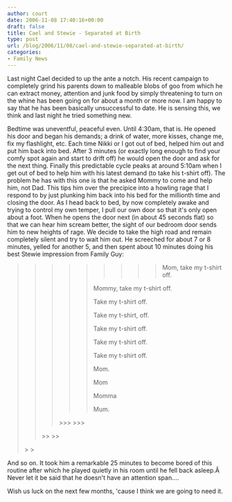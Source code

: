 ```yaml
---
author: court
date: 2006-11-08 17:40:16+00:00
draft: false
title: Cael and Stewie - Separated at Birth
type: post
url: /blog/2006/11/08/cael-and-stewie-separated-at-birth/
categories:
- Family News
---
```


Last night Cael decided to up the ante a notch.  His recent campaign to completely grind his parents down to malleable blobs of goo from which he can extract money, attention and junk food by simply threatening to turn on the whine has been going on for about a month or more now.  I am happy to say that he has been basically unsuccessful to date.  He is sensing this, we think and last night he tried something new.

Bedtime was uneventful, peaceful even.  Until 4:30am, that is.  He opened his door and began his demands; a drink of water, more kisses, change me, fix my flashlight, etc.  Each time Nikki or I got out of bed, helped him out and put him back into bed.  After 3 minutes (or exactly long enough to find your comfy spot again and start to drift off) he would open the door and ask for the next thing.  Finally this predictable cycle peaks at around 5:10am when I get out of bed to help him with his latest demand (to take his t-shirt off).  The problem he has with this one is that he asked Mommy to come and help him, not Dad.  This tips him over the precipice into a howling rage that I respond to by just plunking him back into his bed for the millionth time and closing the door.  As I head back to bed, by now completely awake and trying to control my own temper, I pull our own door so that it's only open about a foot.  When he opens the door next (in about 45 seconds flat) so that we can hear him scream better, the sight of our bedroom door sends him to new heights of rage.  We decide to take the high road and remain completely silent and try to wait him out.  He screeched for about 7 or 8 minutes, yelled for another 5, and then spent about 10 minutes doing his best Stewie impression from Family Guy:


<blockquote>

> 
> <blockquote>

>> 
>> <blockquote>

>>> 
>>> <blockquote>

>>>> 
>>>> <blockquote>Mom, take my t-shirt off.

Mommy, take my t-shirt off.

Take my t-shirt off.

Take my t-shirt, off.

Take my t-shirt off.

Take my t-shirt off.

Take my t-shirt off.

Mom.

Mom

Momma

Mum.</blockquote>
>>>> 
>>>> 
</blockquote>
>>> 
>>> 
</blockquote>
>> 
>> 
</blockquote>
> 
> 
</blockquote>


And so on.  It took him a remarkable 25 minutes to become bored of this routine after which he played quietly in his room until he fell back asleep.Â  Never let it be said that he doesn't have an attention span....

Wish us luck on the next few months, 'cause I think we are going to need it.
